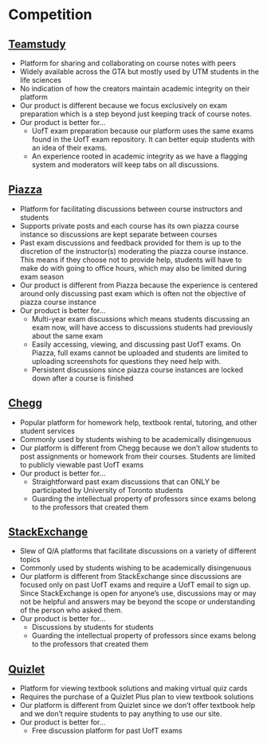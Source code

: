 # Competition

## [Teamstudy](https://www.teamstudy.com/)
* Platform for sharing and collaborating on course notes with peers 
* Widely available across the GTA but mostly used by UTM students in the life sciences 
* No indication of how the creators maintain academic integrity on their platform 
* Our product is different because we focus exclusively on exam preparation which is a step beyond just keeping track of course notes. 
* Our product is better for… 
  * UofT exam preparation because our platform uses the same exams found in the UofT exam repository. It can better equip students with an idea of their exams. 
  * An experience rooted in academic integrity as we have a flagging system and moderators will keep tabs on all discussions.


## [Piazza](https://piazza.com)
* Platform for facilitating discussions between course instructors and students 
* Supports private posts and each course has its own piazza course instance so discussions are kept separate between courses 
* Past exam discussions and feedback provided for them is up to the discretion of the instructor(s) moderating the piazza course instance. This means if they choose not to provide help, students will have to make do with going to office hours, which may also be limited during exam season 
* Our product is different from Piazza because the experience is centered around only discussing past exam which is often not the objective of piazza course instance 
* Our product is better for… 
  * Multi-year exam discussions which means students discussing an exam now, will have access to discussions students had previously about the same exam 
  * Easily accessing, viewing, and discussing past UofT exams. On Piazza, full exams cannot be uploaded and students are limited to uploading screenshots for questions they need help with. 
  * Persistent discussions since piazza course instances are locked down after a course is finished



## [Chegg](https://www.chegg.com/study)
* Popular platform for homework help, textbook rental, tutoring, and other student services 
* Commonly used by students wishing to be academically disingenuous 
* Our platform is different from Chegg because we don’t allow students to post assignments or homework from their courses. Students are limited to publicly viewable past UofT exams 
* Our product is better for… 
  * Straightforward past exam discussions that can ONLY be participated by University of Toronto students 
  * Guarding the intellectual property of professors since exams belong to the professors that created them


## [StackExchange](https://stackexchange.com/sites)
* Slew of Q/A platforms that facilitate discussions on a variety of different topics 
* Commonly used by students wishing to be academically disingenuous 
* Our platform is different from StackExchange since discussions are focused only on past UofT exams and require a UofT email to sign up. Since StackExchange is open for anyone’s use, discussions may or may not be helpful and answers may be beyond the scope or understanding of the person who asked them. 
* Our product is better for… 
  * Discussions by students for students 
  * Guarding the intellectual property of professors since exams belong to the professors that created them


## [Quizlet](https://quizlet.com/explanations)
* Platform for viewing textbook solutions and making virtual quiz cards 
* Requires the purchase of a Quizlet Plus plan to view textbook solutions 
* Our platform is different from Quizlet since we don’t offer textbook help and we don’t require students to pay anything to use our site. 
* Our product is better for…
  * Free discussion platform for past UofT exams
